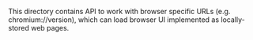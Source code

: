This directory contains API to work with browser specific URLs (e.g. chromium://version), which can load browser UI implemented as locally-stored web pages.
